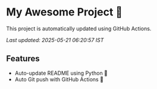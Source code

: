 # My Awesome Project 🚀

This project is automatically updated using GitHub Actions.

_Last updated: 2025-05-21 06:20:57 IST_

## Features
- Auto-update README using Python 🐍
- Auto Git push with GitHub Actions 🤖
